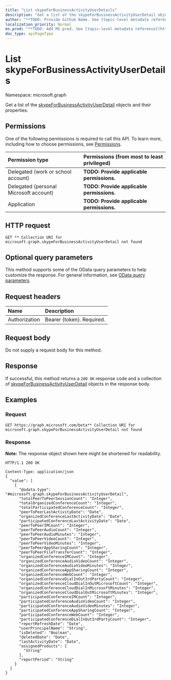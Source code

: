 ```yaml
---
title: "List skypeForBusinessActivityUserDetails"
description: "Get a list of the skypeForBusinessActivityUserDetail objects and their properties."
author: "**TODO: Provide Github Name. See [topic-level metadata reference](https://msgo.azurewebsites.net/add/document/guidelines/metadata.html#topic-level-metadata)**"
localization_priority: Normal
ms.prod: "**TODO: Add MS prod. See [topic-level metadata reference](https://msgo.azurewebsites.net/add/document/guidelines/metadata.html#topic-level-metadata)**"
doc_type: apiPageType
---
```


# List skypeForBusinessActivityUserDetails
Namespace: microsoft.graph

Get a list of the [skypeForBusinessActivityUserDetail](../resources/skypeforbusinessactivityuserdetail.md) objects and their properties.

## Permissions
One of the following permissions is required to call this API. To learn more, including how to choose permissions, see [Permissions](/graph/permissions-reference).

|Permission type|Permissions (from most to least privileged)|
|:---|:---|
|Delegated (work or school account)|**TODO: Provide applicable permissions.**|
|Delegated (personal Microsoft account)|**TODO: Provide applicable permissions.**|
|Application|**TODO: Provide applicable permissions.**|

## HTTP request

<!-- {
  "blockType": "ignored"
}
-->
``` http
GET ** Collection URI for microsoft.graph.skypeForBusinessActivityUserDetail not found
```

## Optional query parameters
This method supports some of the OData query parameters to help customize the response. For general information, see [OData query parameters](/graph/query-parameters).

## Request headers
|Name|Description|
|:---|:---|
|Authorization|Bearer {token}. Required.|

## Request body
Do not supply a request body for this method.

## Response

If successful, this method returns a `200 OK` response code and a collection of [skypeForBusinessActivityUserDetail](../resources/skypeforbusinessactivityuserdetail.md) objects in the response body.

## Examples

### Request
<!-- {
  "blockType": "request",
  "name": "get_skypeforbusinessactivityuserdetail"
}
-->
``` http
GET https://graph.microsoft.com/beta** Collection URI for microsoft.graph.skypeForBusinessActivityUserDetail not found
```


### Response
**Note:** The response object shown here might be shortened for readability.
<!-- {
  "blockType": "response",
  "truncated": true,
  "@odata.type": "Collection(microsoft.graph.skypeForBusinessActivityUserDetail)"
}
-->
``` http
HTTP/1.1 200 OK

Content-Type: application/json
{
  "value": [
    {
      "@odata.type": "#microsoft.graph.skypeForBusinessActivityUserDetail",
      "totalPeerToPeerSessionCount": "Integer",
      "totalOrganizedConferenceCount": "Integer",
      "totalParticipatedConferenceCount": "Integer",
      "peerToPeerLastActivityDate": "Date",
      "organizedConferenceLastActivityDate": "Date",
      "participatedConferenceLastActivityDate": "Date",
      "peerToPeerIMCount": "Integer",
      "peerToPeerAudioCount": "Integer",
      "peerToPeerAudioMinutes": "Integer",
      "peerToPeerVideoCount": "Integer",
      "peerToPeerVideoMinutes": "Integer",
      "peerToPeerAppSharingCount": "Integer",
      "peerToPeerFileTransferCount": "Integer",
      "organizedConferenceIMCount": "Integer",
      "organizedConferenceAudioVideoCount": "Integer",
      "organizedConferenceAudioVideoMinutes": "Integer",
      "organizedConferenceAppSharingCount": "Integer",
      "organizedConferenceWebCount": "Integer",
      "organizedConferenceDialInOut3rdPartyCount": "Integer",
      "organizedConferenceCloudDialInOutMicrosoftCount": "Integer",
      "organizedConferenceCloudDialInMicrosoftMinutes": "Integer",
      "organizedConferenceCloudDialOutMicrosoftMinutes": "Integer",
      "participatedConferenceIMCount": "Integer",
      "participatedConferenceAudioVideoCount": "Integer",
      "participatedConferenceAudioVideoMinutes": "Integer",
      "participatedConferenceAppSharingCount": "Integer",
      "participatedConferenceWebCount": "Integer",
      "participatedConferenceDialInOut3rdPartyCount": "Integer",
      "reportRefreshDate": "Date",
      "userPrincipalName": "String",
      "isDeleted": "Boolean",
      "deletedDate": "Date",
      "lastActivityDate": "Date",
      "assignedProducts": [
        "String"
      ],
      "reportPeriod": "String"
    }
  ]
}
```

